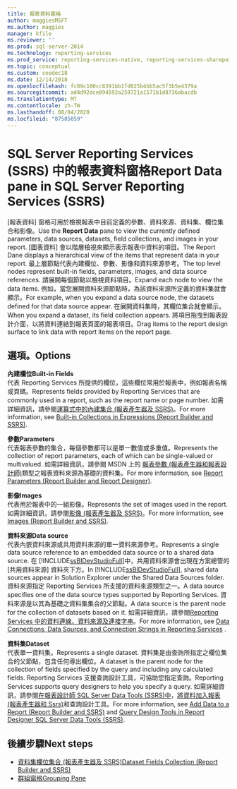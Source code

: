 ```yaml
---
title: 報表資料窗格
author: maggiesMSFT
ms.author: maggies
manager: kfile
ms.reviewer: ''
ms.prod: sql-server-2014
ms.technology: reporting-services
ms.prod_service: reporting-services-native, reporting-services-sharepoint
ms.topic: conceptual
ms.custom: seodec18
ms.date: 12/14/2018
ms.openlocfilehash: fc09c100cc8391bb1fd025b4bb5ac5f3b5e4379a
ms.sourcegitcommit: ad4d92dce894592a259721a1571b1d8736abacdb
ms.translationtype: MT
ms.contentlocale: zh-TW
ms.lasthandoff: 08/04/2020
ms.locfileid: "87585059"
---
```

# <a name="report-data-pane-in-sql-server-reporting-services-ssrs"></a><span data-ttu-id="813ea-102">SQL Server Reporting Services (SSRS) 中的報表資料窗格</span><span class="sxs-lookup"><span data-stu-id="813ea-102">Report Data pane in SQL Server Reporting Services (SSRS)</span></span>

  <span data-ttu-id="813ea-103">[報表資料]  窗格可用於檢視報表中目前定義的參數、資料來源、資料集、欄位集合和影像。</span><span class="sxs-lookup"><span data-stu-id="813ea-103">Use the **Report Data** pane to view the currently defined parameters, data sources, datasets, field collections, and images in your report.</span></span> <span data-ttu-id="813ea-104">[圖表資料] 會以階層檢視來顯示表示報表中資料的項目。</span><span class="sxs-lookup"><span data-stu-id="813ea-104">The Report Dane displays a hierarchical view of the items that represent data in your report.</span></span> <span data-ttu-id="813ea-105">最上層節點代表內建欄位、參數、影像和資料來源參考。</span><span class="sxs-lookup"><span data-stu-id="813ea-105">The top level nodes represent built-in fields, parameters, images, and data source references.</span></span> <span data-ttu-id="813ea-106">請展開每個節點以檢視資料項目。</span><span class="sxs-lookup"><span data-stu-id="813ea-106">Expand each node to view the data items.</span></span> <span data-ttu-id="813ea-107">例如，當您展開資料來源節點時，為該資料來源所定義的資料集就會顯示。</span><span class="sxs-lookup"><span data-stu-id="813ea-107">For example, when you expand a data source node, the datasets defined for that data source appear.</span></span> <span data-ttu-id="813ea-108">在展開資料集時，其欄位集合就會顯示。</span><span class="sxs-lookup"><span data-stu-id="813ea-108">When you expand a dataset, its field collection appears.</span></span> <span data-ttu-id="813ea-109">將項目拖曳到報表設計介面，以將資料連結到報表頁面的報表項目。</span><span class="sxs-lookup"><span data-stu-id="813ea-109">Drag items to the report design surface to link data with report items on the report page.</span></span>  
  
## <a name="options"></a><span data-ttu-id="813ea-110">選項。</span><span class="sxs-lookup"><span data-stu-id="813ea-110">Options</span></span>

 <span data-ttu-id="813ea-111">**內建欄位**</span><span class="sxs-lookup"><span data-stu-id="813ea-111">**Built-in Fields**</span></span>  
 <span data-ttu-id="813ea-112">代表 Reporting Services 所提供的欄位，這些欄位常用於報表中，例如報表名稱或頁碼。</span><span class="sxs-lookup"><span data-stu-id="813ea-112">Represents fields provided by Reporting Services that are commonly used in a report, such as the report name or page number.</span></span> <span data-ttu-id="813ea-113">如需詳細資訊，請參閱[運算式中的內建集合 &#40;報表產生器及 SSRS&#41;](../report-design/built-in-collections-in-expressions-report-builder.md)。</span><span class="sxs-lookup"><span data-stu-id="813ea-113">For more information, see [Built-in Collections in Expressions &#40;Report Builder and SSRS&#41;](../report-design/built-in-collections-in-expressions-report-builder.md).</span></span>  
  
 <span data-ttu-id="813ea-114">**參數**</span><span class="sxs-lookup"><span data-stu-id="813ea-114">**Parameters**</span></span>  
 <span data-ttu-id="813ea-115">代表報表參數的集合，每個參數都可以是單一數值或多重值。</span><span class="sxs-lookup"><span data-stu-id="813ea-115">Represents the collection of report parameters, each of which can be single-valued or multivalued.</span></span> <span data-ttu-id="813ea-116">如需詳細資訊，請參閱 MSDN 上的 [報表參數 &#40;報表產生器和報表設計師&#41;](../report-design/report-parameters-report-builder-and-report-designer.md)類型之報表資料來源為基礎的資料集。</span><span class="sxs-lookup"><span data-stu-id="813ea-116">For more information, see [Report Parameters &#40;Report Builder and Report Designer&#41;](../report-design/report-parameters-report-builder-and-report-designer.md).</span></span>  
  
 <span data-ttu-id="813ea-117">**影像**</span><span class="sxs-lookup"><span data-stu-id="813ea-117">**Images**</span></span>  
 <span data-ttu-id="813ea-118">代表用於報表中的一組影像。</span><span class="sxs-lookup"><span data-stu-id="813ea-118">Represents the set of images used in the report.</span></span> <span data-ttu-id="813ea-119">如需詳細資訊，請參閱[影像 &#40;報表產生器及 SSRS&#41;](../report-design/images-report-builder-and-ssrs.md)。</span><span class="sxs-lookup"><span data-stu-id="813ea-119">For more information, see [Images &#40;Report Builder and SSRS&#41;](../report-design/images-report-builder-and-ssrs.md).</span></span>  
  
 <span data-ttu-id="813ea-120">**資料來源**</span><span class="sxs-lookup"><span data-stu-id="813ea-120">**Data source**</span></span>  
 <span data-ttu-id="813ea-121">代表內嵌資料來源或共用資料來源的單一資料來源參考。</span><span class="sxs-lookup"><span data-stu-id="813ea-121">Represents a single data source reference to an embedded data source or to a shared data source.</span></span> <span data-ttu-id="813ea-122">在 [!INCLUDE[ssBIDevStudioFull](../../includes/ssbidevstudiofull-md.md)]中，共用資料來源會出現在方案總管的 [共用資料來源] 資料夾下方。</span><span class="sxs-lookup"><span data-stu-id="813ea-122">In [!INCLUDE[ssBIDevStudioFull](../../includes/ssbidevstudiofull-md.md)], shared data sources appear in Solution Explorer under the Shared Data Sources folder.</span></span> <span data-ttu-id="813ea-123">資料來源指定 Reporting Services 所支援的資料來源類型之一。</span><span class="sxs-lookup"><span data-stu-id="813ea-123">A data source specifies one of the data source types supported by Reporting Services.</span></span> <span data-ttu-id="813ea-124">資料來源是以其為基礎之資料集集合的父節點。</span><span class="sxs-lookup"><span data-stu-id="813ea-124">A data source is the parent node for the collection of datasets based on it.</span></span> <span data-ttu-id="813ea-125">如需詳細資訊，請參閱[Reporting Services 中的資料連線、資料來源及連接字串](../data-connections-data-sources-and-connection-strings-in-reporting-services.md)。</span><span class="sxs-lookup"><span data-stu-id="813ea-125">For more information, see [Data Connections, Data Sources, and Connection Strings in Reporting Services](../data-connections-data-sources-and-connection-strings-in-reporting-services.md) .</span></span>  
  
 <span data-ttu-id="813ea-126">**資料集**</span><span class="sxs-lookup"><span data-stu-id="813ea-126">**Dataset**</span></span>  
 <span data-ttu-id="813ea-127">代表單一資料集。</span><span class="sxs-lookup"><span data-stu-id="813ea-127">Represents a single dataset.</span></span> <span data-ttu-id="813ea-128">資料集是由查詢所指定之欄位集合的父節點，包含任何導出欄位。</span><span class="sxs-lookup"><span data-stu-id="813ea-128">A dataset is the parent node for the collection of fields specified by the query and including any calculated fields.</span></span> <span data-ttu-id="813ea-129">Reporting Services 支援查詢設計工具，可協助您指定查詢。</span><span class="sxs-lookup"><span data-stu-id="813ea-129">Reporting Services supports query designers to help you specify a query.</span></span> <span data-ttu-id="813ea-130">如需詳細資訊，請參閱[在報表設計師 SQL Server Data Tools &#40;SSRS&#41;中](query-design-tools-ssrs.md)，[將資料加入報表 &#40;報表產生器和 Ssrs&#41;](report-datasets-ssrs.md)和查詢設計工具。</span><span class="sxs-lookup"><span data-stu-id="813ea-130">For more information, see [Add Data to a Report &#40;Report Builder and SSRS&#41;](report-datasets-ssrs.md) and [Query Design Tools in Report Designer SQL Server Data Tools &#40;SSRS&#41;](query-design-tools-ssrs.md).</span></span>  
  
## <a name="next-steps"></a><span data-ttu-id="813ea-131">後續步驟</span><span class="sxs-lookup"><span data-stu-id="813ea-131">Next steps</span></span>

 - [<span data-ttu-id="813ea-132">資料集欄位集合 &#40;報表產生器及 SSRS&#41;</span><span class="sxs-lookup"><span data-stu-id="813ea-132">Dataset Fields Collection &#40;Report Builder and SSRS&#41;</span></span>](dataset-fields-collection-report-builder-and-ssrs.md)
 - [<span data-ttu-id="813ea-133">群組窗格</span><span class="sxs-lookup"><span data-stu-id="813ea-133">Grouping Pane</span></span>](../tools/grouping-pane.md)